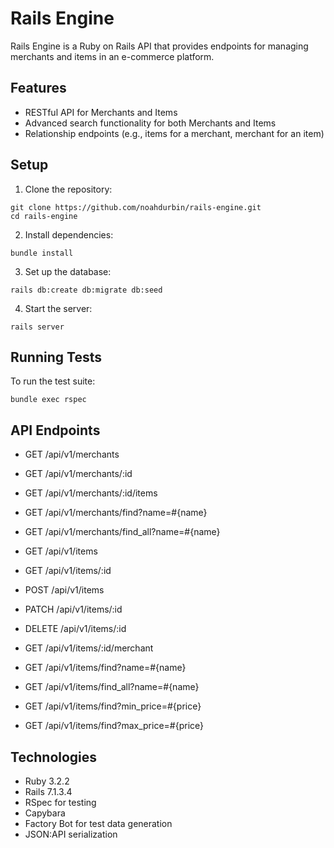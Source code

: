 # Rails Engine

Rails Engine is a Ruby on Rails API that provides endpoints for managing merchants and items in an e-commerce platform.

## Features

- RESTful API for Merchants and Items
- Advanced search functionality for both Merchants and Items
- Relationship endpoints (e.g., items for a merchant, merchant for an item)

## Setup

1. Clone the repository:

```
git clone https://github.com/noahdurbin/rails-engine.git
cd rails-engine
```

2. Install dependencies:

```
bundle install
```

3. Set up the database:

```
rails db:create db:migrate db:seed
```

4. Start the server:

```
rails server
```

## Running Tests

To run the test suite:

```
bundle exec rspec
```

## API Endpoints

- GET /api/v1/merchants
- GET /api/v1/merchants/:id
- GET /api/v1/merchants/:id/items
- GET /api/v1/merchants/find?name=#{name}
- GET /api/v1/merchants/find_all?name=#{name}

- GET /api/v1/items
- GET /api/v1/items/:id
- POST /api/v1/items
- PATCH /api/v1/items/:id
- DELETE /api/v1/items/:id
- GET /api/v1/items/:id/merchant
- GET /api/v1/items/find?name=#{name}
- GET /api/v1/items/find_all?name=#{name}
- GET /api/v1/items/find?min_price=#{price}
- GET /api/v1/items/find?max_price=#{price}

## Technologies

- Ruby 3.2.2
- Rails 7.1.3.4
- RSpec for testing
- Capybara
- Factory Bot for test data generation
- JSON:API serialization
